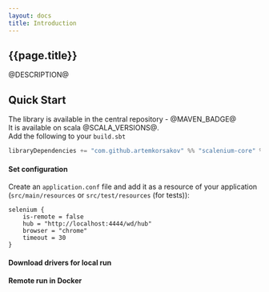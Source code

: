 ```yaml
---
layout: docs
title: Introduction
---
```


## {{page.title}}

@DESCRIPTION@

## Quick Start

The library is available in the central repository - @MAVEN_BADGE@
<br>It is available on scala @SCALA_VERSIONS@.
<br>Add the following to your `build.sbt`
```scala
libraryDependencies += "com.github.artemkorsakov" %% "scalenium-core" % "@VERSION@"
```

#### Set configuration

Create an `application.conf` file and add it as a resource of your application 
(`src/main/resources` or `src/test/resources` (for tests)):

```text
selenium {
    is-remote = false
    hub = "http://localhost:4444/wd/hub"
    browser = "chrome"
    timeout = 30
}
```

#### Download drivers for local run

#### Remote run in Docker

